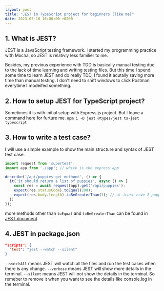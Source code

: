 ```yaml
---
layout: post
title: "JEST in TypeScript project for beginners (like me)"
date: 2023-05-10 16:00:00 +0200
---
```


## 1. What is JEST?
JEST is a JavaScript testing framework. I started my programming practice with Mocha, so JEST is relativly less familier to me.

Besides, my previous experience with TDD is basically manual testing due to the lack of time learning and writing testing files. But this time I spend some time to learn JEST and do really TDD, I found it acutally saving more time than manual testing. I don't need to shift windows to click Postman everytime I modeifed something.

## 2. How to setup JEST for TypeScript project?
Sometimes it is with initial setup with Express.js project. But I leave a command here for furture me.
`npm i -D jest @types/jest ts-jest typescript`

## 3. How to write a test case?
I will use a simple example to show the main structure and syntax of JEST test case.

```typescript
import request from 'supertest';
import app from './app'; // which is the express app

describe('/api/puppies get methond', () => {
  it('it should return a list of puppies', async () => {
    const res = await request(app).get('/api/puppies');
    expect(res.statusCode).toEqual(200);
    expect(res.body.length).toBeGreaterThan(1); // at least have 2 puppies
  })
});
```

more methods other than `toEqual` and `toBeGreaterThan` can be found in [JEST document](https://jestjs.io/docs/expect).

## 4. JEST in package.json
```json
"scripts": {
  "test": "jest --watch --silent"
}
```
`--watchAll` means JEST will watch all the files and run the test cases when there is any change. 
`--verbose` means JEST will show more details in the terminal.
`--silent` means JEST will not show the details in the terminal. So remeber to remove it when you want to see the details like console.log in the terminal.
